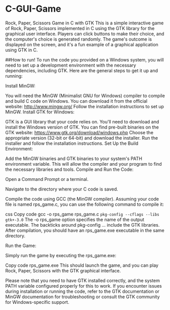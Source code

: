 # C-GUI-Game
Rock, Paper, Scissors Game in C with GTK
This is a simple interactive game of Rock, Paper, Scissors implemented in C using the GTK library for the graphical user interface. 
Players can click buttons to make their choice, and the computer's choice is generated randomly. 
The game's outcome is displayed on the screen, and it's a fun example of a graphical application using GTK in C.

##How to run!
To run the code you provided on a Windows system, you will need to set up a development environment with the necessary dependencies, including GTK. Here are the general steps to get it up and running:

Install MinGW:

You will need the MinGW (Minimalist GNU for Windows) compiler to compile and build C code on Windows. You can download it from the official website: http://www.mingw.org/
Follow the installation instructions to set up MinGW.
Install GTK for Windows:

GTK is a GUI library that your code relies on. You'll need to download and install the Windows version of GTK. You can find pre-built binaries on the GTK website: https://www.gtk.org/download/windows.php
Choose the appropriate version (32-bit or 64-bit) and download the installer.
Run the installer and follow the installation instructions.
Set Up the Build Environment:

Add the MinGW binaries and GTK binaries to your system's PATH environment variable. This will allow the compiler and your program to find the necessary libraries and tools.
Compile and Run the Code:

Open a Command Prompt or a terminal.

Navigate to the directory where your C code is saved.

Compile the code using GCC (the MinGW compiler). Assuming your code file is named rps_game.c, you can use the following command to compile it:

css
Copy code
gcc -o rps_game rps_game.c `pkg-config --cflags --libs gtk+-3.0`
The -o rps_game option specifies the name of the output executable.
The backticks around pkg-config ... include the GTK libraries.
After compilation, you should have an rps_game.exe executable in the same directory.

Run the Game:

Simply run the game by executing the rps_game.exe:

Copy code
rps_game.exe
This should launch the game, and you can play Rock, Paper, Scissors with the GTK graphical interface.

Please note that you need to have GTK installed correctly, and the system PATH variable configured properly for this to work. If you encounter issues during installation or running the code, refer to the GTK documentation or MinGW documentation for troubleshooting or consult the GTK community for Windows-specific support.
